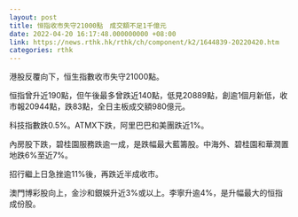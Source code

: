 ```yaml
---
layout: post
title: 恒指收市失守21000點　成交額不足1千億元
date: 2022-04-20 16:17:48.000000000 +08:00
link: https://news.rthk.hk/rthk/ch/component/k2/1644839-20220420.htm
categories: rthk
---
```


港股反覆向下，恒生指數收市失守21000點。

恒指曾升近190點，但午後最多曾跌近140點，低見20889點，創逾1個月新低，收市報20944點，跌83點，全日主板成交額980億元。

科技指數跌0.5%。ATMX下跌，阿里巴巴和美團跌近1%。

內房股下跌，碧桂園服務跌逾一成，是跌幅最大藍籌股。中海外、碧桂園和華潤置地跌6%至近7%。

招行繼上日急挫逾11%後，再跌近半成收市。

澳門博彩股向上，金沙和銀娛升近3%或以上。李寧升逾4%，是升幅最大的恒指成份股。
